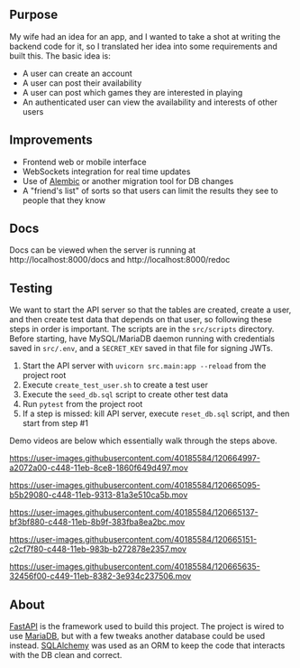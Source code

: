 ## Purpose
My wife had an idea for an app, and I wanted to take a shot at writing the backend code for it, so I translated her idea into some requirements and built this. The basic idea is:
- A user can create an account
- A user can post their availability
- A user can post which games they are interested in playing
- An authenticated user can view the availability and interests of other users


## Improvements
- Frontend web or mobile interface
- WebSockets integration for real time updates
- Use of [Alembic](https://alembic.sqlalchemy.org/en/latest/) or another migration tool for DB changes
- A "friend's list" of sorts so that users can limit the results they see to people that they know


## Docs
Docs can be viewed when the server is running at http://localhost:8000/docs and http://localhost:8000/redoc


## Testing
We want to start the API server so that the tables are created, create a user, and then create test data that depends on that user, so following these steps in order is important. The scripts are in the `src/scripts` directory. Before starting, have MySQL/MariaDB daemon running with credentials saved in `src/.env`, and a `SECRET_KEY` saved in that file for signing JWTs.
1. Start the API server with `uvicorn src.main:app --reload` from the project root
2. Execute `create_test_user.sh` to create a test user
3. Execute the `seed_db.sql` script to create other test data
4. Run `pytest` from the project root
5. If a step is missed: kill API server, execute `reset_db.sql` script, and then start from step #1

Demo videos are below which essentially walk through the steps above.


https://user-images.githubusercontent.com/40185584/120664997-a2072a00-c448-11eb-8ce8-1860f649d497.mov


https://user-images.githubusercontent.com/40185584/120665095-b5b29080-c448-11eb-9313-81a3e510ca5b.mov


https://user-images.githubusercontent.com/40185584/120665137-bf3bf880-c448-11eb-8b9f-383fba8ea2bc.mov


https://user-images.githubusercontent.com/40185584/120665151-c2cf7f80-c448-11eb-983b-b272878e2357.mov


https://user-images.githubusercontent.com/40185584/120665635-32456f00-c449-11eb-8382-3e934c237506.mov


## About
[FastAPI](https://fastapi.tiangolo.com/) is the framework used to build this project. The project is wired to use [MariaDB](https://mariadb.org/), but with a few tweaks another database could be used instead. [SQLAlchemy](https://www.sqlalchemy.org/) was used as an ORM to keep the code that interacts with the DB clean and correct.

